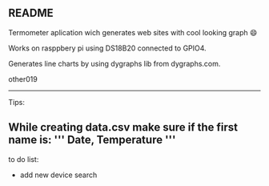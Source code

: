README
---

Termometer aplication wich generates web sites with cool looking graph :smile:

Works on rasppbery pi using DS18B20 connected to GPIO4. 

Generates line charts by using dygraphs lib from dygraphs.com.

other019

---
Tips:

While creating data.csv make sure if the first name is:
'''
Date, Temperature
'''
---
to do list:
* add new device search
